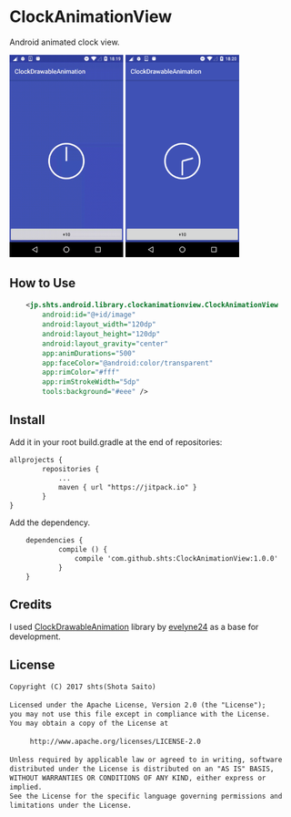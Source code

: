ClockAnimationView
====

Android animated clock view.

<img src="image/animation.gif" width=200 />

<img src="image/image.png" width=200 />


How to Use
---

```xml
    <jp.shts.android.library.clockanimationview.ClockAnimationView
        android:id="@+id/image"
        android:layout_width="120dp"
        android:layout_height="120dp"
        android:layout_gravity="center"
        app:animDurations="500"
        app:faceColor="@android:color/transparent"
        app:rimColor="#fff"
        app:rimStrokeWidth="5dp"
        tools:background="#eee" />
```

Install
----

Add it in your root build.gradle at the end of repositories:


```
allprojects {
		repositories {
			...
			maven { url "https://jitpack.io" }
		}
}
```

Add the dependency. 


```
	dependencies {
	        compile () {
		        compile 'com.github.shts:ClockAnimationView:1.0.0'
	        }
	}
```

Credits
---

I used [ClockDrawableAnimation](https://github.com/evelyne24/ClockDrawableAnimation) library by [evelyne24](https://github.com/evelyne24) as a base for development.


License
---

```
Copyright (C) 2017 shts(Shota Saito)

Licensed under the Apache License, Version 2.0 (the "License");
you may not use this file except in compliance with the License.
You may obtain a copy of the License at

     http://www.apache.org/licenses/LICENSE-2.0

Unless required by applicable law or agreed to in writing, software
distributed under the License is distributed on an "AS IS" BASIS,
WITHOUT WARRANTIES OR CONDITIONS OF ANY KIND, either express or implied.
See the License for the specific language governing permissions and
limitations under the License.

```



